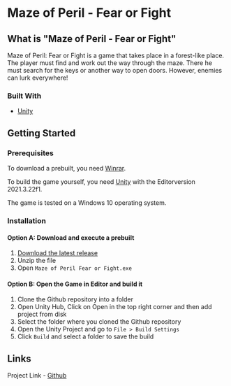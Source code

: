 #  Maze of Peril - Fear or Fight
## What is "Maze of Peril - Fear or Fight"
Maze of Peril: Fear or Fight is a game that takes place in a forest-like place. The player must find and work out the way through the maze.
There he must search for the keys or another way to open doors. However, enemies can lurk everywhere!

### Built With

* [Unity](https://unity.com/de)

## Getting Started
### Prerequisites

To download a prebuilt, you need [Winrar](https://www.win-rar.com/predownload.html?&L=1).

To build the game yourself, you need [Unity](https://unity3d.com/get-unity/download) with the Editorversion 2021.3.22f1.

The game is tested on a Windows 10 operating system.

### Installation
    
#### Option A: Download and execute a prebuilt  
1.  [Download the latest release](https://github.com/jxstahmed/)
2.  Unzip the file
3.  Open `Maze of Peril Fear or Fight.exe`

#### Option B: Open the Game in Editor and build it

1. Clone the Github repository into a folder
2. Open Unity Hub, Click on Open in the top right corner and then add project from disk
3. Select the folder where you cloned the Github repository
4. Open the Unity Project and go to `File > Build Settings`
7. Click `Build` and select a folder to save the build

## Links

Project Link  - [Github](https://github.com/jxstahmed/)
